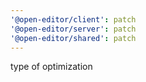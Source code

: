 ```yaml
---
'@open-editor/client': patch
'@open-editor/server': patch
'@open-editor/shared': patch
---
```


type of optimization
